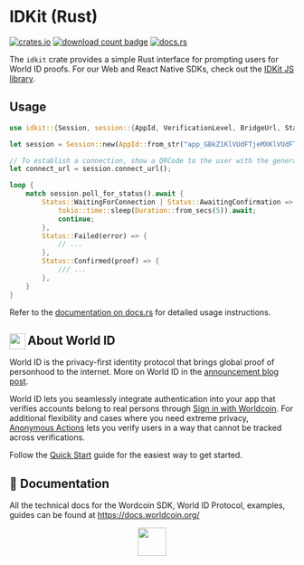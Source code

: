 <a href="https://docs.worldcoin.org/">
  <img src="https://raw.githubusercontent.com/worldcoin/world-id-docs/main/public/images/shared-readme/readme-header.png" alt="" />
</a>

# IDKit (Rust)

[![crates.io](https://img.shields.io/crates/v/idkit.svg)](https://crates.io/crates/idkit)
[![download count badge](https://img.shields.io/crates/d/idkit.svg)](https://crates.io/crates/idkit)
[![docs.rs](https://img.shields.io/badge/docs-latest-blue.svg)](https://docs.rs/idkit)

The `idkit` crate provides a simple Rust interface for prompting users for World ID proofs. For our Web and React Native SDKs, check out the [IDKit JS library](https://github.com/worldcoin/idkit-js).

## Usage

```rust
use idkit::{Session, session::{AppId, VerificationLevel, BridgeUrl, Status}};

let session = Session::new(AppId::from_str("app_GBkZ1KlVUdFTjeMXKlVUdFT")?, "vote_1", VerificationLevel::Orb, BridgeUrl::default(), (), None).await?;

// To establish a connection, show a QRCode to the user with the generated URL.
let connect_url = session.connect_url();

loop {
    match session.poll_for_status().await {
        Status::WaitingForConnection | Status::AwaitingConfirmation => {
            tokio::time::sleep(Duration::from_secs(5)).await;
            continue;
        },
        Status::Failed(error) => {
            // ...
        },
        Status::Confirmed(proof) => {
            /// ...
        },
    }
}
```

Refer to the [documentation on docs.rs](https://docs.rs/idkit) for detailed usage instructions.

<!-- WORLD-ID-SHARED-README-TAG:START - Do not remove or modify this section directly -->
<!-- The contents of this file are inserted to all World ID repositories to provide general context on World ID. -->

## <img align="left" width="28" height="28" src="https://raw.githubusercontent.com/worldcoin/world-id-docs/main/public/images/shared-readme/readme-world-id.png" alt="" style="margin-right: 0; padding-right: 4px;" /> About World ID

World ID is the privacy-first identity protocol that brings global proof of personhood to the internet. More on World ID in the [announcement blog post](https://worldcoin.org/blog/announcements/introducing-world-id-and-sdk).

World ID lets you seamlessly integrate authentication into your app that verifies accounts belong to real persons through [Sign in with Worldcoin](https://docs.worldcoin.org/id/sign-in). For additional flexibility and cases where you need extreme privacy, [Anonymous Actions](https://docs.worldcoin.org/id/anonymous-actions) lets you verify users in a way that cannot be tracked across verifications.

Follow the [Quick Start](https://docs.worldcoin.org/quick-start) guide for the easiest way to get started.

## 📄 Documentation

All the technical docs for the Wordcoin SDK, World ID Protocol, examples, guides can be found at https://docs.worldcoin.org/

<a href="https://docs.worldcoin.org">
  <p align="center">
    <picture align="center">
      <source media="(prefers-color-scheme: dark)" srcset="https://raw.githubusercontent.com/worldcoin/world-id-docs/main/public/images/shared-readme/visit-documentation-dark.png" height="50px" />
      <source media="(prefers-color-scheme: light)" srcset="https://raw.githubusercontent.com/worldcoin/world-id-docs/main/public/images/shared-readme/visit-documentation-light.png" height="50px" />
      <img />
    </picture>
  </p>
</a>

<!-- WORLD-ID-SHARED-README-TAG:END -->
